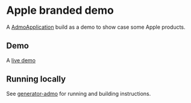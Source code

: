 # Apple branded demo

A [AdmoApplication](https://github.com/admoexperience) build as a demo to show case some Apple products.

## Demo

A [live demo](http://admo-app-apple.s3-website-us-east-1.amazonaws.com/emulator/index.html)

## Running locally 

See [generator-admo](https://github.com/admoexperience/generator-admo#using-an-exsisting-app) for running and building instructions.


